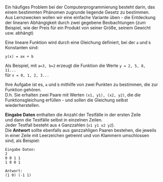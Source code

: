 <!-- #Eine lineare Funktion -->
Ein häufiges Problem bei der Computerprogrammierung besteht darin, das einem bestimmten Phänomen zugrunde liegende Gesetz zu bestimmen.
Aus Lernzwecken wollen wir eine einfache Variante üben - die Entdeckung der linearen Abhängigkeit durch zwei gegebene Beobachtungen (zum Beispiel, wie der Preis
für ein Produkt von seiner Größe, seinem Gewicht usw. abhängt)

Eine lineare Funktion wird durch eine Gleichung definiert, bei der `a` und `b` Konstanten sind:

    y(x) = ax + b
 
Als Beispiel, mit `a=3, b=2` erzeugt die Funktion die Werte `y = 2, 5, 8, 11...`  
für `x = 0, 1, 2, 3...`

Ihre Aufgabe ist es, `a` und `b` mithilfe von zwei Punkten zu bestimmen, die zur Funktion gehören.  
D.h. Sie erhalten zwei Paare mit Werten `(x1, y1), (x2, y2)`, die die Funktionsgleichung erfüllen - und sollen die Gleichung selbst wiederherstellen.

**Eingabe Daten** enthalten die Anzahl der Testfälle in der ersten Zeile  
und dann die Testfälle selbst in einzelnen Zeilen.  
Jeder Testfall besteht aus `4` Ganzzahlen (`x1 y1 x2 y2`).  
Die **Antwort** sollte ebenfalls aus ganzzahligen Paaren bestehen, die jeweils in einer Zeile mit Leerzeichen getrennt und von Klammern umschlossen sind, als Beispiel:

    Eingabe Daten:
    2
    0 0 1 1
    1 0 0 1
    
    Antwort:
    (1 0) (-1 1)
